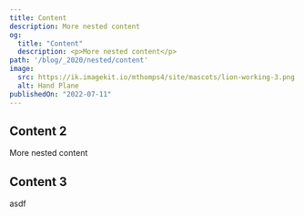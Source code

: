 ```yaml
---
title: Content
description: More nested content
og:
  title: "Content"
  description: <p>More nested content</p>
path: '/blog/_2020/nested/content'
image:
  src: https://ik.imagekit.io/mthomps4/site/mascots/lion-working-3.png
  alt: Hand Plane
publishedOn: "2022-07-11"
---
```


## Content 2

More nested content

## Content 3

asdf
